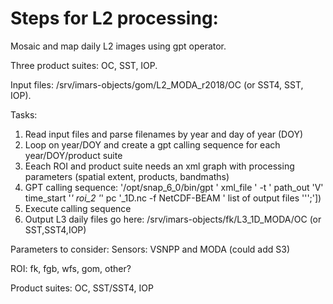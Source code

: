 # Steps for L2 processing:
Mosaic and map daily L2 images using gpt operator.

Three product suites: OC, SST, IOP.

Input files: /srv/imars-objects/gom/L2_MODA_r2018/OC (or SST4, SST, IOP).

Tasks:
1. Read input files and parse filenames by year and day of year (DOY)
2. Loop on year/DOY and create a gpt calling sequence for each year/DOY/product suite
3. Eeach ROI and product suite needs an xml graph with processing parameters (spatial extent, products, bandmaths)
4. GPT calling sequence: '/opt/snap_6_0/bin/gpt ' xml_file ' -t ' path_out 'V' time_start '_' roi_2 '_' pc '_1D.nc -f NetCDF-BEAM ' list of output files ''';'])
5. Execute calling sequence
6. Output L3 daily files go here: /srv/imars-objects/fk/L3_1D_MODA/OC (or SST,SST4,IOP)

Parameters to consider:
Sensors: VSNPP and MODA (could add S3)

ROI: fk, fgb, wfs, gom, other?

Product suites: OC, SST/SST4, IOP
